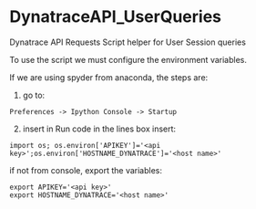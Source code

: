 # DynatraceAPI_UserQueries
Dynatrace API Requests Script helper for User Session queries

To use the script we must configure the environment variables. 

If we are using spyder from anaconda, the steps are:
1. go to:
```
Preferences -> Ipython Console -> Startup
```

2. insert in Run code in the lines box insert:
```
import os; os.environ['APIKEY']='<api key>';os.environ['HOSTNAME_DYNATRACE']='<host name>'
```

if not from console, export the variables:
```
export APIKEY='<api key>'
export HOSTNAME_DYNATRACE='<host name>'
```
